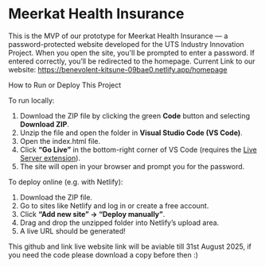 # Meerkat Health Insurance

This is the MVP of our prototype for Meerkat Health Insurance — a password-protected website developed for the UTS Industry Innovation Project. When you open the site, you'll be prompted to enter a password. If entered correctly, you’ll be redirected to the homepage.
Current Link to our website: https://benevolent-kitsune-09bae0.netlify.app/homepage 

 How to Run or Deploy This Project

To run locally:
1. Download the ZIP file by clicking the green **Code** button and selecting **Download ZIP**.
2. Unzip the file and open the folder in **Visual Studio Code (VS Code)**.
3. Open the index.html file.
4. Click **“Go Live”** in the bottom-right corner of VS Code (requires the [Live Server extension](https://marketplace.visualstudio.com/items?itemName=ritwickdey.LiveServer)).
5. The site will open in your browser and prompt you for the password.

To deploy online (e.g. with Netlify):
1. Download the ZIP file.
2. Go to sites like Netlify and log in or create a free account.
3. Click **“Add new site” → “Deploy manually”**.
4. Drag and drop the unzipped folder into Netlify’s upload area.
5. A live URL should be generated!

This github and link live website link will be aviable till 31st August 2025, if you need the code please download a copy before then :)
